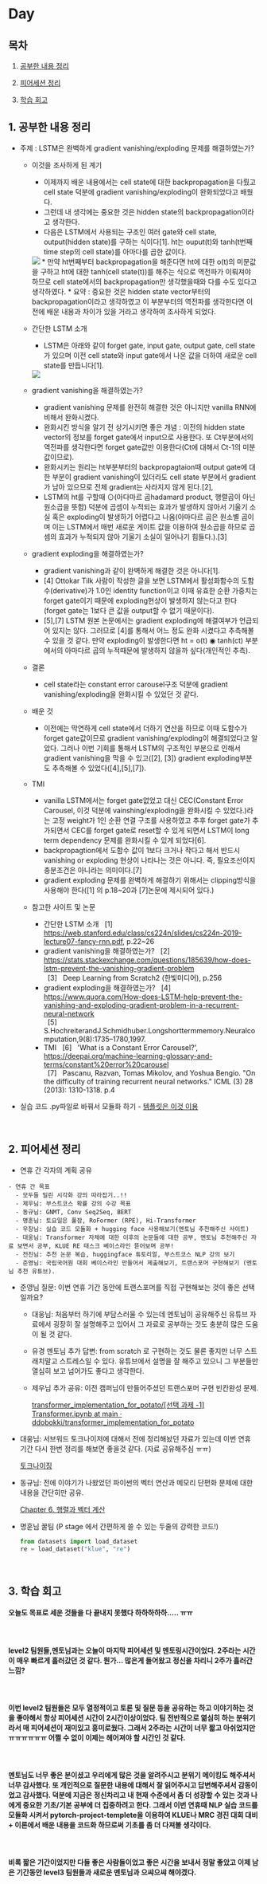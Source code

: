 <!--
구조
*
    *
        * <br>
            &nbsp; - &nbsp; <br>
                &nbsp;&nbsp;&nbsp;&nbsp; ‣ &nbsp; <br>
                    &nbsp;&nbsp;&nbsp;&nbsp;&nbsp;&nbsp;&nbsp;&nbsp; * &nbsp; <br>
-->

# Day 

## 목차 

1. [공부한 내용 정리](#1-공부한-내용-정리)

2. [피어세션 정리](#2-피어세션-정리)

3. [학습 회고](#3-학습-회고)

## 1. 공부한 내용 정리

* 주제 : LSTM은 완벽하게 gradient vanishing/exploding 문제를 해결하였는가?
    * 이것을 조사하게 된 계기
        * 이제까지 배운 내용에서는 cell state에 대한 backpropagation을 다뤘고 cell state 덕분에 gradient vanishing/exploding이 완화되었다고 배웠다.
        * 그런데 내 생각에는 중요한 것은 hidden state의 backpropagation이라고 생각한다.
        * 다음은 LSTM에서 사용되는 구조인 여러 gate와 cell state, output(hidden state)를 구하는 식이다[1]. ht는 ouput(t)와 tanh(t번째 time step의 cell state)를 아마다를 곱한 값이다.
        <img src=./img/lstm0.png>
        * 만약 ht번째부터 backpropagation을 해준다면 ht에 대한 o(t)의 미분값을 구하고 ht에 대한 tanh(cell state(t))를 해주는 식으로 역전파가 이뤄져야 하므로 cell state에서의 backpropagation만 생각했을때와 다를 수도 있다고 생각하였다.
        * 요약 : 중요한 것은 hidden state vector부터의 backpropagation이라고 생각하였고 이 부분부터의 역전파를 생각한다면 이전에 배운 내용과 차이가 있을 거라고 생각하여 조사하게 되었다.

    * 간단한 LSTM 소개
        * LSTM은 아래와 같이 forget gate, input gate, output gate, cell state가 있으며 이전 cell state와 input gate에서 나온 값을 더하여 새로운 cell state를 만듭니다[1].
        <img src=./img/lstm1.png>

    * gradient vanishing을 해결하였는가?
        * gradient vanishing 문제를 완전히 해결한 것은 아니지만 vanilla RNN에 비해서 완화시켰다.
        * 완화시킨 방식을 알기 전 상기시키면 좋은 개념 : 이전의 hidden state vector의 정보를 forget gate에서 input으로 사용한다. 또 Ct부분에서의 역전파를 생각한다면 forget gate값만 이용한다(Ct에 대해서 Ct-1의 미분값이므로).
        * 완화시키는 원리는 ht부분부터의 backpropagtaion때 output gate에 대한 부분이 gradient vanishing이 있더라도 cell state 부분에서 gradient가 남아 있으므로 전체 gradient는 사라지지 않게 된다.[2],
        * LSTM의 ht를 구할때 ⊙(아다마르 곱hadamard product, 행렬곱이 아닌 원소곱을 뜻함) 덕분에 곱셈이 누적되는 효과가 발생하지 않아서 기울기 소실 혹은 exploding이 발생하기 어렵다고 나옴(아마다르 곱은 원소별 곱이며 이는 LSTM에서 매번 새로운 게이트 값을 이용하여 원소곱을 하므로 곱셈의 효과가 누적되지 않아 기울기 소실이 일어나기 힘들다.).[3]

    * gradient exploding을 해결하였는가?
        * gradient vanishing과 같이 완벽하게 해결한 것은 아니다[1].
        * [4] Ottokar Tilk 사람이 작성한 글을 보면 LSTM에서 활성화함수의 도함수(derivative)가 1.0인 identity function이고 이때 유효한 순환 가중치는 forget gate이기 때문에 exploding현상이 발생하지 않는다고 한다(forget gate는 1보다 큰 값을 output할 수 없기 때문이다).
        * [5],[7] LSTM 원본 논문에서는 gradient exploding에 해결여부가 언급되어 있지는 않다. 그러므로 [4]를 통해서 어느 정도 완화 시켰다고 추측해볼 수 있을 것 같다. 만약 exploding이 발생한다면 ht = o(t) ◉ tanh(ct) 부분에서의 아마다르 곱의 누적때문에 발생하지 않을까 싶다(개인적인 추측).

    * 결론
        * cell state라는 constant error carousel구조 덕분에 gradient vanishing/exploding을 완화시킬 수 있었던 것 같다.
    
    * 배운 것
        * 이전에는 막연하게 cell state에서 더하기 연산을 하므로 이때 도함수가 forget gate값이므로 gradient vanishing/exploding이 해결되었다고 알았다. 그러나 이번 기회를 통해서 LSTM의 구조적인 부분으로 인해서 gradient vanishing을 막을 수 있고([2], [3]) gradient exploding부분도 추측해볼 수 있었다([4],[5],[7]).

    * TMI
        * vanilla LSTM에서는 forget gate없었고 대신 CEC(Constant Error Carousel, 이것 덕분에 vainshing/exploding을 완화시킬 수 있었다.)라는 고정 weight가 1인 순환 연결 구조를 사용하였고 추후 forget gate가 추가되면서 CEC를 forget gate로 reset할 수 있게 되면서 LSTM이 long term dependency 문제를 완화시킬 수 있게 되었다[6].
        * backpropagtion에서 도함수 값이 1보다 크거나 작다고 해서 반드시 vanishing or exploding 현상이 나타나는 것은 아니다. 즉, 필요조선이지 충분조건은 아니라는 의미이다.[7]
        * gradient exploding 문제를 완벽하게 해결하기 위해서는 clipping방식을 사용해야 한다([1] 의 p.18~20과 [7]논문에 제시되어 있다.)

    * 참고한 사이트 및 논문  
        * 간단한 LSTM 소개
        &nbsp; [1] &nbsp; https://web.stanford.edu/class/cs224n/slides/cs224n-2019-lecture07-fancy-rnn.pdf, p.22~26
        * gradient vanishing을 해결하였는가?
        &nbsp; [2] &nbsp; https://stats.stackexchange.com/questions/185639/how-does-lstm-prevent-the-vanishing-gradient-problem<br>
        &nbsp; [3] &nbsp; Deep Learning from Scratch2 (한빛미디어), p.256
        * gradient exploding을 해결하였는가?
        &nbsp; [4] &nbsp; https://www.quora.com/How-does-LSTM-help-prevent-the-vanishing-and-exploding-gradient-problem-in-a-recurrent-neural-network<br>
        &nbsp; [5] &nbsp; S.HochreiterandJ.Schmidhuber.Longshorttermmemory.Neuralcomputation,9(8):1735–1780,1997.
        * TMI 
        &nbsp; [6] &nbsp; 'What is a Constant Error Carousel?', https://deepai.org/machine-learning-glossary-and-terms/constant%20error%20carousel<br>
        &nbsp; [7] &nbsp; Pascanu, Razvan, Tomas Mikolov, and Yoshua Bengio. "On the difficulty of training recurrent neural networks." ICML (3) 28 (2013): 1310-1318. p.4

* 실습 코드 .py파일로 바꿔서 모듈화 하기 - [템플릿은 이것 이용](https://github.com/victoresque/pytorch-template)

<br>


## 2. 피어세션 정리
- 연휴 간 각자의 계획 공유

```
- 연휴 간 목표
  - 모두들 밀린 시각화 강의 따라잡기..!!
  - 제우님: 부스트코스 확률 강의 수강 목표
  - 동규님: GNMT, Conv Seq2Seq, BERT
  - 명훈님: 토요일은 풀잠, RoFormer (RPE), Hi-Transformer
  - 우창님: 실습 코드 모듈화 + hugging face 사용해보기(멘토님 추천해주신 사이트)
  - 대웅님: Transformer 자체에 대한 이후의 논문들에 대한 공부, 멘토님 추천해주신 자료 보면서 공부, KLUE RE 태스크 베이스라인 뜯어보며 공부!
  - 전진님: 추천 논문 복습, huggingface 튜토리얼, 부스트코스 NLP 강의 보기
  - 준영님: 국립국어원 대회 베이스라인 만들어서 제출해보기, 트랜스포머 구현해보기 (멘토님 추천 유튜브).
```

- 준영님 질문: 이번 연휴 기간 동안에 트랜스포머를 직접 구현해보는 것이 좋은 선택일까요?
    - 대웅님: 처음부터 하기에 부담스러울 수 있는데 멘토님이 공유해주신 유튜브 자료에서 굉장히 잘 설명해주고 있어서 그 자료로 공부하는 것도 충분히 많은 도움이 될 것 같다.
    - 유경 멘토님 추가 답변: from scratch 로 구현하는 것도 물론 좋지만 너무 스트래치말고 스트레스일 수 있다. 유튜브에서 설명을 잘 해주고 있으니 그 부분들만 열심히 보고 넘어가도 좋다고 생각한다.
    - 제우님 추가 공유: 이전 캠퍼님이 만들어주셨던 트랜스포머 구현 빈칸완성 문제.

        [transformer_implementation_for_potato/[선택 과제 -1] Transformer.ipynb at main · ddobokki/transformer_implementation_for_potato](https://github.com/ddobokki/transformer_implementation_for_potato/blob/main/%5B%EC%84%A0%ED%83%9D%20%EA%B3%BC%EC%A0%9C%20-1%5D%20Transformer.ipynb)

- 대웅님: 서브워드 토크나이저에 대해서 전에 정리해놨던 자료가 있는데 이번 연휴 기간 다시 한번 정리를 해보면 좋을것 같다. (자료 공유해주심 ㅠㅠ)

    [토크나이징](https://www.notion.so/8548e2a5db9445f0872d216b4d435346) 

- 동규님: 전에 이야기가 나왔었던 파이썬의 벡터 연산과 메모리 단편화 문제에 대한 내용을 간단히만 공유.

    [Chapter 6. 행렬과 벡터 계산](https://www.notion.so/Chapter-6-1dd0678777fd414383a88097358274d2) 

- 명훈님 꿀팀  (P stage 에서 간편하게 쓸 수 있는 두줄의 강력한 코드!)

    ```python
    from datasets import load_dataset 
    re = load_dataset("klue", "re")
    ```

<br>

## 3. 학습 회고

#### 오늘도 목표로 세운 것들을 다 끝내지 못했다 하하하하하..... ㅠㅠ
<br>

#### level2 팀원들,멘토님과는 오늘이 마지막 피어세션 및 멘토링시간이었다. 2주라는 시간이 매우 빠르게 흘러갔던 것 같다. 뭔가... 많은게 들어왔고 정신을 차리니 2주가 흘러간 느낌?
<br>

#### 이번 level2 팀원들은 모두 열정적이고 토론 및 질문 등을 공유하는 하고 이야기하는 것을 좋아해서 항상 피어세션 시간이 2시간이상이었다. 팀 전반적으로 엶심히 하는 분위기라서 매 피어세션이 재미있고 흥미로웠다. 그래서 2주라는 시간이 너무 짧고 아쉬었지만 ㅠㅠㅠㅠㅠㅠ 어쩔 수 없이 이제는 헤어져야 할 시간인 것 같다.
<br>

#### 멘토님도 너무 좋은 분이셨고 우리에게 많은 것을 알려주시고 분위기 메이킹도 해주셔서 너무 감사했다. 또 개인적으로 질문한 내용에 대해서 잘 읽어주시고 답변해주셔서 감동이었고 감사했다. 덕분에 지금은 정신차리고 내 현재 수준에서 좀 더 성장할 수 있는 것과 나에게 중요한 기초/기본 공부에 더 집중하려고 한다. 그래서 이번 연휴때 NLP 실습 코드를 모듈화 시켜서 pytorch-project-templete을 이용하여 KLUE나 MRC 경진 대회 대비 + 이론에서 배운 내용을 코드화 하므로써 기초를 좀 더 다져볼 생각이다.
<br>

#### 비록 짧은 기간이었지만 다들 좋은 사람들이었고 좋은 시간을 보내서 정말 좋았고 이제 남은 기간동안 level3 팀원들과 새로운 멘토님과 으쌰으쌰 해야겠다.